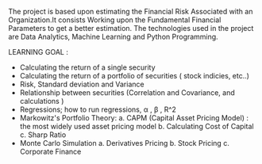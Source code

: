 The project is based upon estimating the Financial Risk Associated with an Organization.It consists Working upon the Fundamental Financial Parameters to get a better estimation. The technologies used in the project are Data Analytics, Machine Learning and Python Programming.

LEARNING GOAL :

- Calculating the return of a single security
- Calculating the return of a portfolio of securities ( stock indicies, etc..)
- Risk, Standard deviation and Variance
- Relationship between securities (Correlation and Covariance, and calculations )
- Regressions; how to run regressions, α , β , R^2
- Markowitz's Portfolio Theory: a. CAPM (Capital Asset Pricing Model) : the most widely used asset pricing model b. Calculating Cost of Capital c. Sharp Ratio
- Monte Carlo Simulation a. Derivatives Pricing b. Stock Pricing c. Corporate Finance
